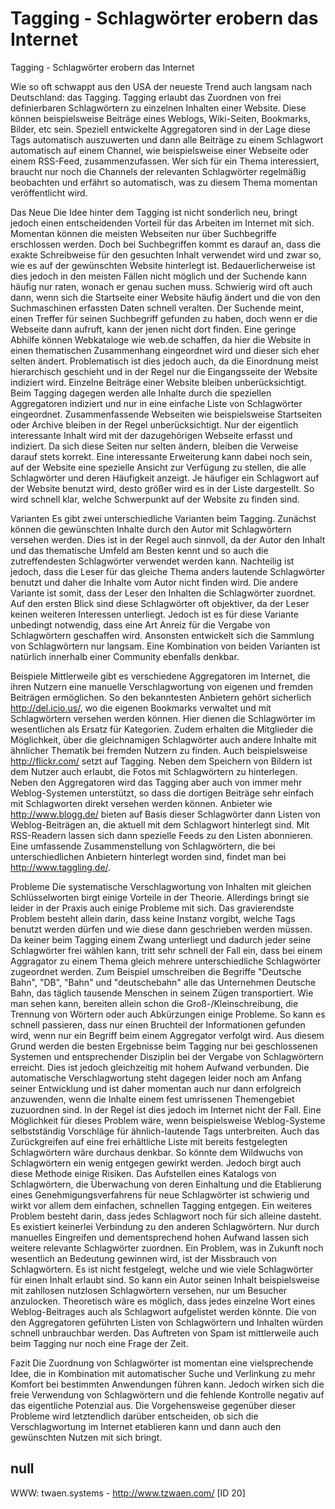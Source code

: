 # Tagging - Schlagwörter erobern das Internet

Tagging - Schlagwörter erobern das Internet

Wie so oft schwappt aus den USA der neueste Trend auch langsam nach Deutschland: das Tagging. Tagging erlaubt das Zuordnen von frei definierbaren Schlagwörtern zu einzelnen Inhalten einer Website. Diese können beispielsweise Beiträge eines Weblogs, Wiki-Seiten, Bookmarks, Bilder, etc sein. Speziell entwickelte Aggregatoren sind in der Lage diese Tags automatisch auszuwerten und dann alle Beiträge zu einem Schlagwort automatisch auf einem Channel, wie beispielsweise einer Webseite oder einem RSS-Feed, zusammenzufassen. Wer sich für ein Thema interessiert, braucht nur noch die Channels der relevanten Schlagwörter regelmäßig beobachten und erfährt so automatisch, was zu diesem Thema momentan veröffentlicht wird.

Das Neue
Die Idee hinter dem Tagging ist nicht sonderlich neu, bringt jedoch einen entscheidenden Vorteil für das Arbeiten im Internet mit sich. Momentan können die meisten Webseiten nur über Suchbegriffe erschlossen werden. Doch bei Suchbegriffen kommt es darauf an, dass die exakte Schreibweise für den gesuchten Inhalt verwendet wird und zwar so, wie es auf der gewünschten Website hinterlegt ist. Bedauerlicherweise ist dies jedoch in den meisten Fällen nicht möglich und der Suchende kann häufig nur raten, wonach er genau suchen muss. Schwierig wird oft auch dann, wenn sich die Startseite einer Website häufig ändert und die von den Suchmaschinen erfassten Daten schnell veralten. Der Suchende meint, einen Treffer für seinen Suchbegriff gefunden zu haben, doch wenn er die Webseite dann aufruft, kann der jenen nicht dort finden.
Eine geringe Abhilfe können Webkataloge wie web.de schaffen, da hier die Website in einen thematischen Zusammenhang eingeordnet wird und dieser sich eher selten ändert. Problematisch ist dies jedoch auch, da die Einordnung meist hierarchisch geschieht und in der Regel nur die Eingangsseite der Website indiziert wird. Einzelne Beiträge einer Website bleiben unberücksichtigt.
Beim Tagging dagegen werden alle Inhalte durch die speziellen Aggregatoren indiziert und nur in eine einfache Liste von Schlagwörter eingeordnet. Zusammenfassende Webseiten wie beispielsweise Startseiten oder Archive bleiben in der Regel unberücksichtigt. Nur der eigentlich interessante Inhalt wird mit der dazugehörigen Webseite erfasst und indiziert. Da sich diese Seiten nur selten ändern, bleiben die Verweise darauf stets korrekt.
Eine interessante Erweiterung kann dabei noch sein, auf der Website eine spezielle Ansicht zur Verfügung zu stellen, die alle Schlagwörter und deren Häufigkeit anzeigt. Je häufiger ein Schlagwort auf der Website benutzt wird, desto größer wird es in der Liste dargestellt. So wird schnell klar, welche Schwerpunkt auf der Website zu finden sind.


Varianten
Es gibt zwei unterschiedliche Varianten beim Tagging. Zunächst können die gewünschten Inhalte durch den Autor mit Schlagwörtern versehen werden. Dies ist in der Regel auch sinnvoll, da der Autor den Inhalt und das thematische Umfeld am Besten kennt und so auch die zutreffendesten Schlagwörter verwendet werden kann. Nachteilig ist jedoch, dass die Leser für das gleiche Thema anders lautende Schlagwörter benutzt und daher die Inhalte vom Autor nicht finden wird.
Die andere Variante ist somit, dass der Leser den Inhalten die Schlagwörter zuordnet. Auf den ersten Blick sind diese Schlagwörter oft objektiver, da der Leser keinen weiteren Interessen unterliegt. Jedoch ist es für diese Variante unbedingt notwendig, dass eine Art Anreiz für die Vergabe von Schlagwörtern geschaffen wird. Ansonsten entwickelt sich die Sammlung von Schlagwörtern nur langsam.
Eine Kombination von beiden Varianten ist natürlich innerhalb einer Community ebenfalls denkbar.

Beispiele
Mittlerweile gibt es verschiedene Aggregatoren im Internet, die ihren Nutzern eine manuelle Verschlagwortung von eigenen und fremden Beiträgen ermöglichen. So den bekanntesten Anbietern gehört sicherlich http://del.icio.us/, wo die eigenen Bookmarks verwaltet und mit Schlagwörtern versehen werden können. Hier dienen die Schlagwörter im wesentlichen als Ersatz für Kategorien. Zudem erhalten die Mitglieder die Möglichkeit, über die gleichnamigen Schlagwörter auch andere Inhalte mit ähnlicher Thematik bei fremden Nutzern zu finden. Auch beispielsweise http://flickr.com/ setzt auf Tagging. Neben dem Speichern von Bildern ist dem Nutzer auch erlaubt, die Fotos mit Schlagwörtern zu hinterlegen.
Neben den Aggregatoren wird das Tagging aber auch von immer mehr Weblog-Systemen unterstützt, so dass die dortigen Beiträge sehr einfach mit Schlagworten direkt versehen werden können. Anbieter wie http://www.blogg.de/ bieten auf Basis dieser Schlagwörter dann Listen von Weblog-Beiträgen an, die aktuell mit dem Schlagwort hinterlegt sind. Mit RSS-Readern lassen sich dann spezielle Feeds zu den Listen abonnieren.
Eine umfassende Zusammenstellung von Schlagwörtern, die bei unterschiedlichen Anbietern hinterlegt worden sind, findet man bei http://www.taggling.de/.

Probleme
Die systematische Verschlagwortung von Inhalten mit gleichen Schlüsselworten birgt einige Vorteile in der Theorie. Allerdings bringt sie leider in der Praxis auch einige Probleme mit sich. Das gravierendste Problem besteht allein darin, dass keine Instanz vorgibt, welche Tags benutzt werden dürfen und wie diese dann geschrieben werden müssen. Da keiner beim Tagging einem Zwang unterliegt und dadurch jeder seine Schlagwörter frei wählen kann, tritt sehr schnell der Fall ein, dass bei einem Aggragator zu einem Thema gleich mehrere unterschiedliche Schlagwörter zugeordnet werden.
Zum Beispiel umschreiben die Begriffe "Deutsche Bahn", "DB", "Bahn" und "deutschebahn" alle das Unternehmen Deutsche Bahn, das täglich tausende Menschen in seinem Zügen transportiert. Wie man sehen kann, bereiten allein schon die Groß-/Kleinschreibung, die Trennung von Wörtern oder auch Abkürzungen einige Probleme. So kann es schnell passieren, dass nur einen Bruchteil der Informationen gefunden wird, wenn nur ein Begriff beim einem Aggregator verfolgt wird.
Aus diesem Grund werden die besten Ergebnisse beim Tagging nur bei geschlossenen Systemen und entsprechender Disziplin bei der Vergabe von Schlagwörtern erreicht. Dies ist jedoch gleichzeitig mit hohem Aufwand verbunden. Die automatische Verschlagwortung steht dagegen leider noch am Anfang seiner Entwicklung und ist daher momentan auch nur dann erfolgreich anzuwenden, wenn die Inhalte einem fest umrissenen Themengebiet zuzuordnen sind. In der Regel ist dies jedoch im Internet nicht der Fall.
Eine Möglichkeit für dieses Problem wäre, wenn beispielsweise Weblog-Systeme selbstständig Vorschläge für ähnlich-lautende Tags unterbreiten. Auch das Zurückgreifen auf eine frei erhältliche Liste mit bereits festgelegten Schlagwörtern wäre durchaus denkbar. So könnte dem Wildwuchs von Schlagwörtern ein wenig entgegen gewirkt werden. Jedoch birgt auch diese Methode einige Risiken. Das Aufstellen eines Katalogs von Schlagwörtern, die Überwachung von deren Einhaltung und die Etablierung eines Genehmigungsverfahrens für neue Schlagwörter ist schwierig und wirkt vor allem dem einfachen, schnellen Tagging entgegen.
Ein weiteres Problem besteht darin, dass jedes Schlagwort noch für sich alleine dasteht. Es existiert keinerlei Verbindung zu den anderen Schlagwörtern. Nur durch manuelles Eingreifen und dementsprechend hohen Aufwand lassen sich weitere relevante Schlagwörter zuordnen.
Ein Problem, was in Zukunft noch wesentlich an Bedeutung gewinnen wird, ist der Missbrauch von Schlagwörtern. Es ist nicht festgelegt, welche und wie viele Schlagwörter für einen Inhalt erlaubt sind. So kann ein Autor seinen Inhalt beispielsweise mit zahllosen nutzlosen Schlagwörtern versehen, nur um Besucher anzulocken. Theoretisch wäre es möglich, dass jedes einzelne Wort eines Weblog-Beitrages auch als Schlagwort aufgelistet werden könnte. Die von den Aggregatoren geführten Listen von Schlagwörtern und Inhalten würden schnell unbrauchbar werden. Das Auftreten von Spam ist mittlerweile auch beim Tagging nur noch eine Frage der Zeit.

Fazit
Die Zuordnung von Schlagwörter ist momentan eine vielsprechende Idee, die in Kombination mit automatischer Suche und Verlinkung zu mehr Komfort bei bestimmten Anwendungen führen kann. Jedoch wirken sich die freie Verwendung von Schlagwörtern und die fehlende Kontrolle negativ auf das eigentliche Potenzial aus. Die Vorgehensweise gegenüber dieser Probleme wird letztendlich darüber entscheiden, ob sich die Verschlagwortung im Internet etablieren kann und dann auch den gewünschten Nutzen mit sich bringt.

## null

WWW: twaen.systems - http://www.tzwaen.com/ [ID 20]

